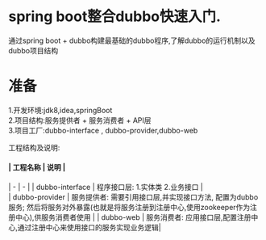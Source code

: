 # spring boot整合dubbo快速入门.
通过spring boot + dubbo构建最基础的dubbo程序,了解dubbo的运行机制以及dubbo项目结构

# 准备
1.开发环境:jdk8,idea,springBoot  
2.项目结构:服务提供者 + 服务消费者 + API层  
3.项目工厂:dubbo-interface , dubbo-provider,dubbo-web  


工程结构及说明:

#### | 工程名称 | 说明 |
| - | - |
| dubbo-interface | 程序接口层: 1.实体类  2.业务接口 |  
| dubbo-provider | 服务提供者:  需要引用接口层,并实现接口方法, 配置为dubbo服务;  然后将服务对外暴露(也就是将服务注册到注册中心,使用zookeeper作为注册中心),供服务消费者使用 |
| dubbo-web | 服务消费者:  应用接口层,配置注册中心,通过注册中心来使用接口的服务实现业务逻辑| 

